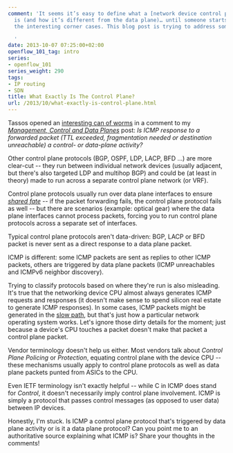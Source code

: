```yaml
---
comment: 'It seems it’s easy to define what a [network device control plane](/2013/08/management-control-and-data-planes-in.html)
  is (and how it’s different from the data plane)… until someone starts unearthing
  the interesting corner cases. This blog post is trying to address some of them.

  '
date: 2013-10-07 07:25:00+02:00
openflow_101_tag: intro
series:
- openflow_101
series_weight: 290
tags:
- IP routing
- SDN
title: What Exactly Is The Control Plane?
url: /2013/10/what-exactly-is-control-plane.html
---
```

Tassos opened an [interesting can of worms](/2013/08/management-control-and-data-planes-in.html?showComment=1378762930370#c568301941276652542) in a comment to my [*Management, Control and Data Planes*](/2013/08/management-control-and-data-planes-in.html?showComment=1378762930370) post: *Is ICMP response to a forwarded packet (TTL exceeded, fragmentation needed or destination unreachable) a control- or data-plane activity?*
<!--more-->
Other control plane protocols (BGP, OSPF, LDP, LACP, BFD \...) are more clear-cut -- they run between individual network devices (usually adjacent, but there's also targeted LDP and multihop BGP) and could be (at least in theory) made to run across a separate control plane network (or VRF).

Control plane protocols usually run over data plane interfaces to ensure [*shared fate*](http://en.wikipedia.org/wiki/Fate-sharing) -- if the packet forwarding fails, the control plane protocol fails as well -- but there are scenarios (example: optical gear) where the data plane interfaces cannot process packets, forcing you to run control plane protocols across a separate set of interfaces.

Typical control plane protocols aren't data-driven: BGP, LACP or BFD packet is never sent as a direct response to a data plane packet.

ICMP is different: some ICMP packets are sent as replies to other ICMP packets, others are triggered by data plane packets (ICMP unreachables and ICMPv6 neighbor discovery).

Trying to classify protocols based on where they're run is also misleading. It's true that the networking device CPU almost always generates ICMP requests and responses (it doesn't make sense to spend silicon real estate to generate ICMP responses). In some cases, ICMP packets might be generated in the [slow path](/2013/02/process-fast-and-cef-switching-and.html), but that's just how a particular network operating system works. Let's ignore those dirty details for the moment; just because a device's CPU touches a packet doesn't make that packet a control plane packet.

Vendor terminology doesn't help us either. Most vendors talk about *Control Plane Policing* or *Protection*, equating control plane with the device CPU -- these mechanisms usually apply to control plane protocols as well as data plane packets punted from ASICs to the CPU.

Even IETF terminology isn't exactly helpful -- while C in ICMP does stand for *Control*, it doesn't necessarily imply control plane involvement. ICMP is simply a protocol that passes control messages (as opposed to user data) between IP devices.

Honestly, I'm stuck. Is ICMP a control plane protocol that's triggered by data plane activity or is it a data plane protocol? Can you point me to an authoritative source explaining what ICMP is? Share your thoughts in the comments!
